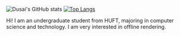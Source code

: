 ![Dusai's GitHub stats](https://github-readme-stats.vercel.app/api?username=GraphicsEnthusiast&show_icons=true&theme=tokyonight)         [![Top Langs](https://github-readme-stats.vercel.app/api/top-langs/?username=anuraghazra&layout=compact)](https://github.com/anuraghazra/github-readme-stats)


Hi! I am an undergraduate student from HUFT, majoring in computer science and technology. I am very interested in offline rendering.
